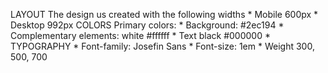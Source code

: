 LAYOUT
The design us created with the following widths
    * Mobile 600px
    * Desktop 992px
COLORS
Primary colors:
    * Background: #2ec194
    * Complementary elements: white #ffffff
    * Text black #000000
    * 
TYPOGRAPHY
    * Font-family: Josefin Sans
    * Font-size: 1em
    * Weight 300, 500, 700